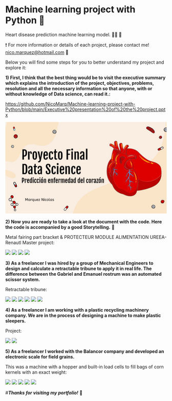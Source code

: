 # Machine learning project with Python :snake:
 Heart disease prediction machine learning model. :man_health_worker: :heartbeat:

:exclamation: For more information or details of each project, please contact me! nico.marquez@hotmail.com :email:
 
 Below you will find some steps for you to better understand my project and explore it:

**1) First, I think that the best thing would be to visit the executive summary which explains the introduction of the project, objectives, problems, resolution and all the necessary information so that anyone, with or without knowledge of Data science, can read it.:**

https://github.com/NicoMarq/Machine-learning-project-with-Python/blob/main/Executive%20presentation%20of%20the%20project.pptx

![](Images/image1.JPG)

**2) Now you are ready to take a look at the document with the code. Here the code is accompanied by a good Storytelling.** :speech_balloon:

Metal fairing part bracket & PROTECTEUR MODULE ALIMENTATION UREEA- Renautl Master project:

![](Renault/1.jpg)
![](Renault/2.jpg)
![](Renault/3.jpg)
![](Renault/4.jpg)

**3) As a freelancer I was hired by a group of Mechanical Engineers to design and calculate a retractable tribune to apply it in real life. 
 The difference between the Gabriel and Emanuel rostrum was an automated scissor system.**

Retractable tribune:

![](Retractable%20tribune/Emanuel%20Elstein%20client/1.jpg)
![](Retractable%20tribune/Emanuel%20Elstein%20client/2.jpg)
![](Retractable%20tribune/Emanuel%20Elstein%20client/3.jpg)
![](Retractable%20tribune/Emanuel%20Elstein%20client/4.JPG)
![](Retractable%20tribune/Emanuel%20Elstein%20client/5.JPG)
![](Retractable%20tribune/Emanuel%20Elstein%20client/6.JPG)


**4) As a freelancer I am working with a plastic recycling machinery company. We are in the process of designing a machine to make plastic sleepers.**

Project:

![](SGM%20-%20Industrial%20Machines/1.jpg)
![](SGM%20-%20Industrial%20Machines/2.jpg)

**5) As a freelancer I worked with the Balancor company and developed an electronic scale for field grains.**

This was a machine with a hopper and built-in load cells to fill bags of corn kernels with an exact weight:

![](Balancor%20S.A/1.jpg)
![](Balancor%20S.A/2.jpg)
![](Balancor%20S.A/3.jpg)
![](Balancor%20S.A/4.jpg)
![](Balancor%20S.A/5.jpg)



#***Thanks for visiting my portfolio!*** :wave:
